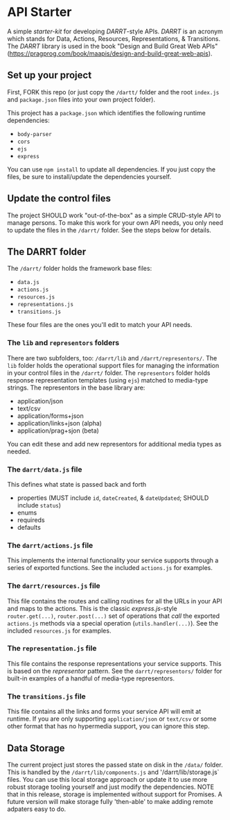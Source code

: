 # API Starter

A simple _starter-kit_ for developing *DARRT*-style APIs. *DARRT* is an acronym which stands for Data, Actions, Resources, Representations, & Transitions. The *DARRT* library is used in the book "Design and Build Great Web APIs" (https://pragprog.com/book/maapis/design-and-build-great-web-apis).

## Set up your project
First, FORK this repo (or just copy the `/dartt/` folder and the root `index.js` and `package.json` files into your own project folder).

This project has a `package.json` which identifies the following runtime dependencies:
 *   `body-parser`
 *   `cors`
 *   `ejs`
 *   `express`

You can use `npm install` to update all dependencies. If you just copy the files, be sure to install/update the dependencies yourself.

## Update the control files
The project SHOULD work "out-of-the-box" as a simple CRUD-style API to manage persons.  To make this work for your own API needs, you only need to update the files in the `/darrt/` folder. See the steps below for details.

## The DARRT folder
The `/darrt/` folder holds the framework base files:
 * `data.js`
 * `actions.js`
 * `resources.js`
 * `representations.js`
 * `transitions.js`

These four files are the ones you'll edit to match your API needs.

### The `lib` and `representors` folders
There are two subfolders, too: `/darrt/lib` and `/darrt/representors/`. The `lib` folder holds the operational support files for managing the information in your control files in the `/darrt/` folder. The `representors` folder holds response representation templates (using `ejs`) matched to media-type strings. The representors in the base library are:
 * application/json
 * text/csv
 * application/forms+json
 * application/links+json (alpha)
 * application/prag+sjon (beta)
 
You can edit these and add new representors for additional media types as needed.

### The `darrt/data.js` file
This defines what state is passed back and forth
 * properties (MUST include `id`, `dateCreated`, & `dateUpdated`; SHOULD include `status`)
 * enums
 * requireds
 * defaults

### The `darrt/actions.js` file
This implements the internal functionality your service supports through a series of exported functions. See the included `actions.js` for examples.
 
### The `darrt/resources.js` file
This file contains the routes and calling routines for all the URLs in your API and maps to the actions. This is the classic *express.js*-style `router.get(...)`, `router.post(...)` set of operations that _call_ the exported `actions.js` methods via a special operation (`utils.handler(...)`). See the included `resources.js` for examples.

### The `representation.js` file
This file contains the response representations your service supports. This is based on the _representor_ pattern. See the `darrt/representors/` folder for built-in examples of a handful of media-type representors.

### The `transitions.js` file
This file contains all the links and forms your service API will emit at runtime.  If you are only supporting `application/json` or `text/csv` or some other format that has no hypermedia support, you can ignore this step.

## Data Storage
The current project just stores the passed state on disk in the `/data/` folder. This is handled by the `/darrt/lib/components.js` and '/darrt/lib/storage.js` files. You can use this local storage approach or update it to use more robust storage tooling yourself and just modify the dependencies. NOTE that in this release, storage is implemented without support for Promises. A future version will make storage fully 'then-able' to make adding remote adpaters easy to do.

